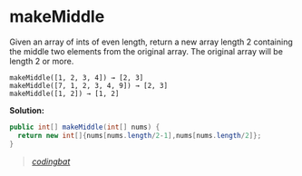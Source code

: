 # makeMiddle

Given an array of ints of even length, return a new array length 2 containing the middle two elements from the original array. The original array will be length 2 or more.

```
makeMiddle([1, 2, 3, 4]) → [2, 3]
makeMiddle([7, 1, 2, 3, 4, 9]) → [2, 3]
makeMiddle([1, 2]) → [1, 2]
```

**Solution:**

```java
public int[] makeMiddle(int[] nums) {
  return new int[]{nums[nums.length/2-1],nums[nums.length/2]};
}
```

> _[codingbat](http://codingbat.com/prob/p199519)_
